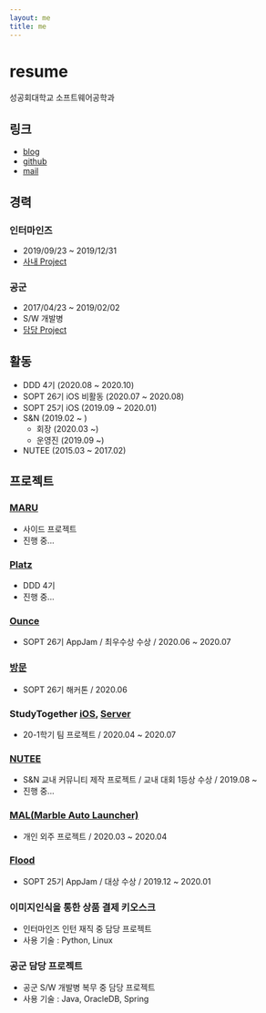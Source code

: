 ```yaml
---
layout: me
title: me
---
```


# resume


성공회대학교 소프트웨어공학과

## 링크 

- [blog](http://blog.5anniversary.dev)
- [github](https://github.com/5anniversary)
- [mail](mailto:oh.junhyeon95@gmail.com)

## 경력

### 인터마인즈

- 2019/09/23 ~ 2019/12/31
- [사내 Project](#이미지인식을-통한-상품-결제-키오스크)

### 공군

- 2017/04/23 ~ 2019/02/02
- S/W 개발병
- [담당 Project](#공군-담당-프로젝트)


## 활동

- DDD 4기 (2020.08 ~ 2020.10)
- SOPT 26기 iOS 비활동 (2020.07 ~ 2020.08)
- SOPT 25기 iOS (2019.09 ~ 2020.01)
- S&N (2019.02 ~ )
  - 회장 (2020.03 ~)
  - 운영진 (2019.09 ~)
- NUTEE (2015.03 ~ 2017.02)

## 프로젝트
### [MARU]()
- 사이드 프로젝트
- 진행 중...

### [Platz]()
- DDD 4기
- 진행 중...

### [Ounce](https://5anniversary.dev/20200727/Ounce)
- SOPT 26기 AppJam / 최우수상 수상 / 2020.06 ~ 2020.07

### [방문](https://5anniversary.dev/20200604/BangMoon)
- SOPT 26기 해커톤 / 2020.06

### StudyTogether [iOS](https://5anniversary.dev/20200401/StudyTogether_iOS), [Server](https://5anniversary.dev/20200401/StudyTogether_Server)
- 20-1학기 팀 프로젝트 / 2020.04 ~ 2020.07

### [NUTEE](https://5anniversary.dev/20200104/NUTEE-iOS)
- S&N 교내 커뮤니티 제작 프로젝트 / 교내 대회 1등상 수상 / 2019.08 ~
- 진행 중...

### [MAL(Marble Auto Launcher)](https://apps.apple.com/kr/app/mal-battery-detecter/id1514115590)
- 개인 외주 프로젝트 / 2020.03 ~ 2020.04 

### [Flood](https://5anniversary.dev/20191221/Flood_iOS)
- SOPT 25기 AppJam / 대상 수상 / 2019.12 ~ 2020.01

### 이미지인식을 통한 상품 결제 키오스크
- 인터마인즈 인턴 재직 중 담당 프로젝트
- 사용 기술 : Python, Linux

### 공군 담당 프로젝트
- 공군 S/W 개발병 복무 중 담당 프로젝트 
- 사용 기술 : Java, OracleDB, Spring



